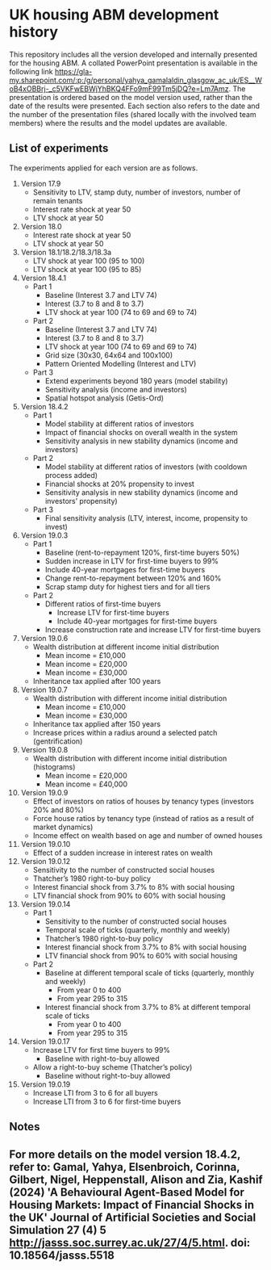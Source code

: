 # UK housing ABM development history
This repository includes all the version developed and internally presented for the housing ABM.
A collated PowerPoint presentation is available in the following link <https://gla-my.sharepoint.com/:p:/g/personal/yahya_gamalaldin_glasgow_ac_uk/ES__WoB4xOBBrj-_c5VKFwEBWjYhBKQ4FFo9mF99Tm5jDQ?e=Lm7Amz>. The presentation is ordered based on the model version used, rather than the date of the results were presented. Each section also refers to the date and the number of the presentation files (shared locally with the involved team members) where the results and the model updates are available.

## List of experiments
The experiments applied for each version are as follows.
1. Version 17.9
    - Sensitivity to LTV, stamp duty, number of investors, number of remain tenants
    - Interest rate shock at year 50
    - LTV shock at year 50
2. Version 18.0
    - Interest rate shock at year 50
    - LTV shock at year 50
3. Version 18.1/18.2/18.3/18.3a
    - LTV shock at year 100 (95 to 100)
    - LTV shock at year 100 (95 to 85)
4. Version 18.4.1
    - Part 1
        - Baseline (Interest 3.7 and LTV 74)
        - Interest (3.7 to 8 and 8 to 3.7)
        - LTV shock at year 100 (74 to 69 and 69 to 74)
    - Part 2
        - Baseline (Interest 3.7 and LTV 74)
        - Interest (3.7 to 8 and 8 to 3.7)
        - LTV shock at year 100 (74 to 69 and 69 to 74)
        - Grid size (30x30, 64x64 and 100x100)
        - Pattern Oriented Modelling (Interest and LTV)
    - Part 3
        - Extend experiments beyond 180 years (model stability)
        - Sensitivity analysis (income and investors)
        - Spatial hotspot analysis (Getis-Ord)
5. Version 18.4.2
    - Part 1
        - Model stability at different ratios of investors
        - Impact of financial shocks on overall wealth in the system
        - Sensitivity analysis in new stability dynamics (income and investors)
    - Part 2
        - Model stability at different ratios of investors (with cooldown process added)
        - Financial shocks at 20% propensity to invest
        - Sensitivity analysis in new stability dynamics (income and investors’ propensity)
    - Part 3
        - Final sensitivity analysis (LTV, interest, income, propensity to invest)
6. Version 19.0.3
    - Part 1
        - Baseline (rent-to-repayment 120%, first-time buyers 50%)
        - Sudden increase in LTV for first-time buyers to 99%
        - Include 40-year mortgages for first-time buyers
        - Change rent-to-repayment between 120% and 160%
        - Scrap stamp duty for highest tiers and for all tiers
    - Part 2
        - Different ratios of first-time buyers
            - Increase LTV for first-time buyers
            - Include 40-year mortgages for first-time buyers 
        - Increase construction rate and increase LTV for first-time buyers
7. Version 19.0.6
    - Wealth distribution at different income initial distribution
        - Mean income = £10,000
        - Mean income = £20,000
        - Mean income = £30,000
    - Inheritance tax applied after 100 years
8. Version 19.0.7
    - Wealth distribution with different income initial distribution
        - Mean income = £10,000
        - Mean income = £30,000
    - Inheritance tax applied after 150 years
    - Increase prices within a radius around a selected patch (gentrification)
9. Version 19.0.8
    - Wealth distribution with different income initial distribution (histograms)
        - Mean income = £20,000
        - Mean income = £40,000
10. Version 19.0.9
    - Effect of investors on ratios of houses by tenancy types (investors 20% and 80%)
    - Force house ratios by tenancy type (instead of ratios as a result of market dynamics)
    - Income effect on wealth based on age and number of owned houses
11. Version 19.0.10
    - Effect of a sudden increase in interest rates on wealth
12. Version 19.0.12
    - Sensitivity to the number of constructed social houses
    - Thatcher’s 1980 right-to-buy policy
    - Interest financial shock from 3.7% to 8% with social housing
    - LTV financial shock from 90% to 60% with social housing
13. Version 19.0.14
    - Part 1
        - Sensitivity to the number of constructed social houses
        - Temporal scale of ticks (quarterly, monthly and weekly)
        - Thatcher’s 1980 right-to-buy policy
        - Interest financial shock from 3.7% to 8% with social housing
        - LTV financial shock from 90% to 60% with social housing
    - Part 2
        - Baseline at different temporal scale of ticks (quarterly, monthly and weekly)
            - From year 0 to 400
            - From year 295 to 315 
        - Interest financial shock from 3.7% to 8% at different temporal scale of ticks
            - From year 0 to 400
            - From year 295 to 315
14. Version 19.0.17
    - Increase LTV for first time buyers to 99%
        - Baseline with right-to-buy allowed
    - Allow a right-to-buy scheme (Thatcher’s policy)
        - Baseline without right-to-buy allowed
15. Version 19.0.19
    - Increase LTI from 3 to 6 for all buyers
    - Increase LTI from 3 to 6 for first-time buyers  

## Notes

For more details on the model version 18.4.2, refer to: Gamal, Yahya, Elsenbroich, Corinna, Gilbert, Nigel, Heppenstall, Alison and Zia, Kashif (2024) 'A Behavioural Agent-Based Model for Housing Markets: Impact of Financial Shocks in the UK' Journal of Artificial Societies and Social Simulation 27 (4) 5 <http://jasss.soc.surrey.ac.uk/27/4/5.html>. doi: 10.18564/jasss.5518
- 
    
    
        
        
    
    
    
    
    
        

        
        
    
        
        
        

        
        
    
    
